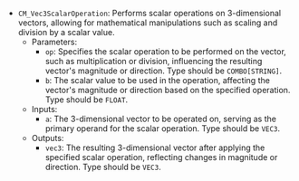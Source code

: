- `CM_Vec3ScalarOperation`: Performs scalar operations on 3-dimensional vectors, allowing for mathematical manipulations such as scaling and division by a scalar value.
    - Parameters:
        - `op`: Specifies the scalar operation to be performed on the vector, such as multiplication or division, influencing the resulting vector's magnitude or direction. Type should be `COMBO[STRING]`.
        - `b`: The scalar value to be used in the operation, affecting the vector's magnitude or direction based on the specified operation. Type should be `FLOAT`.
    - Inputs:
        - `a`: The 3-dimensional vector to be operated on, serving as the primary operand for the scalar operation. Type should be `VEC3`.
    - Outputs:
        - `vec3`: The resulting 3-dimensional vector after applying the specified scalar operation, reflecting changes in magnitude or direction. Type should be `VEC3`.

